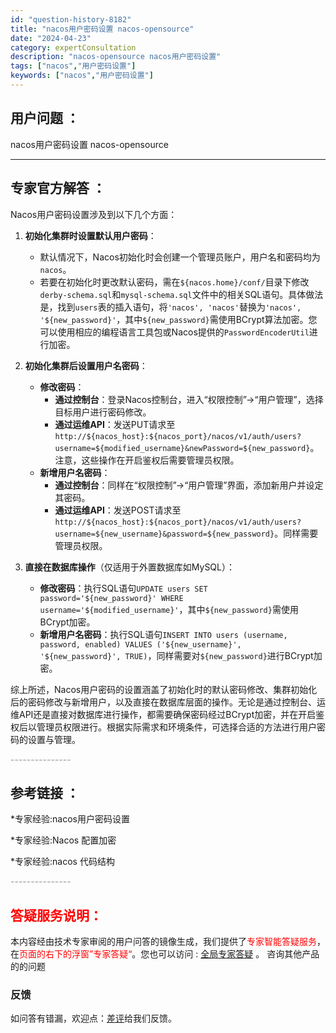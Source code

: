 ```yaml
---
id: "question-history-8182"
title: "nacos用户密码设置 nacos-opensource"
date: "2024-04-23"
category: expertConsultation
description: "nacos-opensource nacos用户密码设置"
tags: ["nacos","用户密码设置"]
keywords: ["nacos","用户密码设置"]
---
```


## 用户问题 ： 
 nacos用户密码设置 nacos-opensource 

---------------
## 专家官方解答 ：

Nacos用户密码设置涉及到以下几个方面：

1. **初始化集群时设置默认用户密码**：
   - 默认情况下，Nacos初始化时会创建一个管理员账户，用户名和密码均为`nacos`。
   - 若要在初始化时更改默认密码，需在`${nacos.home}/conf/`目录下修改`derby-schema.sql`和`mysql-schema.sql`文件中的相关SQL语句。具体做法是，找到`users`表的插入语句，将`'nacos', 'nacos'`替换为`'nacos', '${new_password}'`，其中`${new_password}`需使用BCrypt算法加密。您可以使用相应的编程语言工具包或Nacos提供的`PasswordEncoderUtil`进行加密。

2. **初始化集群后设置用户名密码**：
   - **修改密码**：
     - **通过控制台**：登录Nacos控制台，进入“权限控制”->“用户管理”，选择目标用户进行密码修改。
     - **通过运维API**：发送PUT请求至`http://${nacos_host}:${nacos_port}/nacos/v1/auth/users?username=${modified_username}&newPassword=${new_password}`。注意，这些操作在开启鉴权后需要管理员权限。
   - **新增用户名密码**：
     - **通过控制台**：同样在“权限控制”->“用户管理”界面，添加新用户并设定其密码。
     - **通过运维API**：发送POST请求至`http://${nacos_host}:${nacos_port}/nacos/v1/auth/users?username=${new_username}&password=${new_password}`。同样需要管理员权限。

3. **直接在数据库操作**（仅适用于外置数据库如MySQL）：
   - **修改密码**：执行SQL语句`UPDATE users SET password='${new_password}' WHERE username='${modified_username}'`，其中`${new_password}`需使用BCrypt加密。
   - **新增用户名密码**：执行SQL语句`INSERT INTO users (username, password, enabled) VALUES ('${new_username}', '${new_password}', TRUE)`，同样需要对`${new_password}`进行BCrypt加密。

综上所述，Nacos用户密码的设置涵盖了初始化时的默认密码修改、集群初始化后的密码修改与新增用户，以及直接在数据库层面的操作。无论是通过控制台、运维API还是直接对数据库进行操作，都需要确保密码经过BCrypt加密，并在开启鉴权后以管理员权限进行。根据实际需求和环境条件，可选择合适的方法进行用户密码的设置与管理。


<font color="#949494">---------------</font> 


## 参考链接 ：

*专家经验:nacos用户密码设置 
 
 *专家经验:Nacos 配置加密 
 
 *专家经验:nacos 代码结构 


 <font color="#949494">---------------</font> 
 


## <font color="#FF0000">答疑服务说明：</font> 

本内容经由技术专家审阅的用户问答的镜像生成，我们提供了<font color="#FF0000">专家智能答疑服务</font>，在<font color="#FF0000">页面的右下的浮窗”专家答疑“</font>。您也可以访问 : [全局专家答疑](https://opensource.alibaba.com/chatBot) 。 咨询其他产品的的问题

### 反馈
如问答有错漏，欢迎点：[差评](https://ai.nacos.io/user/feedbackByEnhancerGradePOJOID?enhancerGradePOJOId=11504)给我们反馈。

